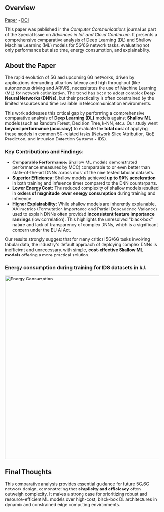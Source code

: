 ## Overview

[Paper](/files/papers/comcom2025/paper.pdf) - [DOI](https://doi.org/10.1016/j.comcom.2025.108312)

This paper was published in the *Computer Communications* journal as part of the Special Issue on *Advances in IoT and Cloud Continuum*. It presents a comprehensive comparative analysis of Deep Learning (DL) and Shallow Machine Learning (ML) models for 5G/6G network tasks, evaluating not only performance but also time, energy consumption, and explainability.

## About the Paper

The rapid evolution of 5G and upcoming 6G networks, driven by applications demanding ultra-low latency and high throughput (like autonomous driving and AR/VR), necessitates the use of Machine Learning (ML) for network optimization. The trend has been to adopt complex **Deep Neural Networks (DNNs)**, but their practicality is often constrained by the limited resources and time available in telecommunication environments.

This work addresses this critical gap by performing a comprehensive comparative analysis of **Deep Learning (DL)** models against **Shallow ML** models (such as Random Forest, Decision Tree, k-NN, etc.). Our study went **beyond performance (accuracy)** to evaluate the **total cost** of applying these models in common 5G-related tasks (Network Slice Attribution, QoE Prediction, and Intrusion Detection Systems - IDS).

### Key Contributions and Findings:

- **Comparable Performance:** Shallow ML models demonstrated performance (measured by MCC) comparable to or even better than state-of-the-art DNNs across most of the nine tested tabular datasets.
- **Superior Efficiency:** Shallow models achieved **up to 90% acceleration** in both training and inference times compared to the DNN counterparts.
- **Lower Energy Cost:** The reduced complexity of shallow models resulted in **orders of magnitude lower energy consumption** during training and inference.
- **Higher Explainability:** While shallow models are inherently explainable, XAI metrics (Permutation Importance and Partial Dependence Variance) used to explain DNNs often provided **inconsistent feature importance rankings** (low correlation). This highlights the unresolved "black-box" nature and lack of transparency of complex DNNs, which is a significant concern under the EU AI Act.

Our results strongly suggest that for many critical 5G/6G tasks involving tabular data, the industry's default approach of deploying complex DNNs is inefficient and unnecessary, with simple, **cost-effective Shallow ML models** offering a more practical solution.

### Energy consumption during training for IDS datasets in kJ.

<img src="/files/papers/comcom2025/energy.png" alt="Energy Consumption" width="600" />

## Final Thoughts

This comparative analysis provides essential guidance for future 5G/6G network design, demonstrating that **simplicity and efficiency** often outweigh complexity. It makes a strong case for prioritizing robust and resource-efficient ML models over high-cost, black-box DL architectures in dynamic and constrained edge computing environments.